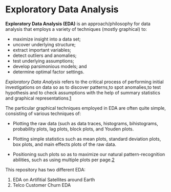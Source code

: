 # Exploratory Data Analysis

**Exploratory Data Analysis (EDA)** is an approach/philosophy for data analysis that employs a variety of techniques (mostly graphical) to:

* maximize insight into a data set;
* uncover underlying structure;
* extract important variables;
* detect outliers and anomalies;
* test underlying assumptions;
* develop parsimonious models; and
* determine optimal factor settings.

*Exploratory Data Analysis* refers to the critical process of performing initial investigations on data so as to discover patterns,to spot anomalies,to test hypothesis and to check assumptions with the help of summary statistics and graphical representations.[1](https://towardsdatascience.com/exploratory-data-analysis-8fc1cb20fd15)


The particular graphical techniques employed in EDA are often quite simple, consisting of various techniques of:

* Plotting the raw data (such as data traces, histograms, bihistograms, probability plots, lag plots, block plots, and Youden plots.

* Plotting simple statistics such as mean plots, standard deviation plots, box plots, and main effects plots of the raw data.

* Positioning such plots so as to maximize our natural pattern-recognition abilities, such as using multiple plots per page.[2](https://www.itl.nist.gov/div898/handbook/eda/section1/eda11.htm)

This repository has two different EDA:

1. EDA on Artifitial Satellites around Earth
2. Telco Customer Churn EDA

